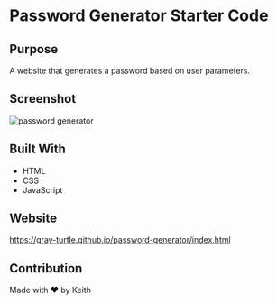 # Password Generator Starter Code

## Purpose
A website that generates a password based on user parameters.

## Screenshot

![password generator](./password.png)

## Built With
* HTML
* CSS
* JavaScript

## Website
https://gray-turtle.github.io/password-generator/index.html

## Contribution
Made with ❤️ by Keith


